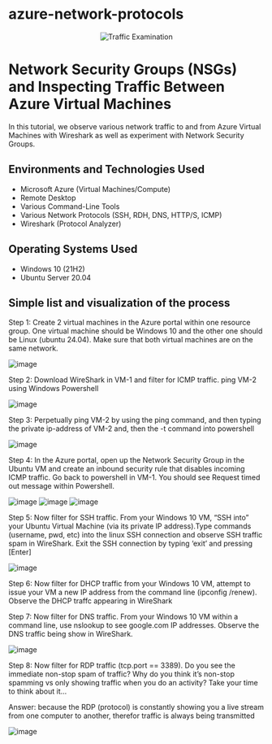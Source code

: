 # azure-network-protocols
<p align="center">
<img src="https://i.imgur.com/Ua7udoS.png" alt="Traffic Examination"/>
</p>

<h1>Network Security Groups (NSGs) and Inspecting Traffic Between Azure Virtual Machines</h1>
In this tutorial, we observe various network traffic to and from Azure Virtual Machines with Wireshark as well as experiment with Network Security Groups. <br />

<h2>Environments and Technologies Used</h2>

- Microsoft Azure (Virtual Machines/Compute)
- Remote Desktop
- Various Command-Line Tools
- Various Network Protocols (SSH, RDH, DNS, HTTP/S, ICMP)
- Wireshark (Protocol Analyzer)

<h2>Operating Systems Used </h2>

- Windows 10 (21H2)
- Ubuntu Server 20.04

<h2>Simple list and visualization of the process</h2>

Step 1: Create 2 virtual machines in the Azure portal within one resource group. One virtual machine should be Windows 10 and the other one should be Linux (ubuntu 24.04). Make sure that both virtual machines are on the same network.

![image](https://github.com/user-attachments/assets/8350af70-f914-403e-bee5-7bc6a88554f1)

Step 2: Download WireShark in VM-1 and filter for ICMP traffic. ping VM-2 using Windows Powershell

![image](https://github.com/user-attachments/assets/d95d2270-d706-43c3-9c33-cc96bb7eefa3)

Step 3: Perpetually ping VM-2 by using the ping command, and then typing the private ip-address of VM-2 and, then the -t command into powershell

![image](https://github.com/user-attachments/assets/641cc265-1143-48b1-b7b8-6045216a041d)

Step 4: In the Azure portal, open up the Network Security Group in the Ubuntu VM and create an inbound security rule that disables incoming ICMP traffic. Go back to powershell in VM-1. You should see Request timed out message within Powershell.

![image](https://github.com/user-attachments/assets/0c24583d-32b3-477e-acb7-27c048cb0243)
![image](https://github.com/user-attachments/assets/e8af99a9-6c90-4e58-98aa-3eb87c954d82)
![image](https://github.com/user-attachments/assets/d944a07a-6778-46ee-853d-ec01ee361982)

Step 5: Now filter for SSH traffic. From your Windows 10 VM, “SSH into” your Ubuntu Virtual Machine (via its private IP address).Type commands (username, pwd, etc) into the linux SSH connection and observe SSH traffic spam in WireShark. Exit the SSH connection by typing ‘exit’ and pressing [Enter]

![image](https://github.com/user-attachments/assets/9f577794-0c0f-4ec3-9ec1-3af61a4e18cb)

Step 6: Now filter for DHCP traffic from your Windows 10 VM, attempt to issue your VM a new IP address from the command line (ipconfig /renew). Observe the DHCP traffc appearing in WireShark


Step 7: Now filter for DNS traffic. From your Windows 10 VM within a command line, use nslookup to see google.com IP addresses. Observe the DNS traffic being show in WireShark.

![image](https://github.com/user-attachments/assets/a036bc76-8aa3-4f06-b811-7a663e56adb0)

Step 8: Now filter for RDP traffic (tcp.port == 3389). Do you see the immediate non-stop spam of traffic? Why do you think it’s non-stop spamming vs only showing traffic when you do an activity? Take your time to think about it...

Answer: because the RDP (protocol) is constantly showing you a live stream from one computer to another, therefor traffic is always being transmitted

![image](https://github.com/user-attachments/assets/29d9f730-c2a9-4038-a79f-7b387d8710c3)











